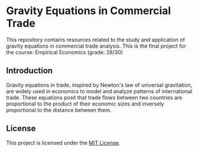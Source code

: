 # Gravity Equations in Commercial Trade

This repository contains resources related to the study and application of gravity equations in commercial trade analysis. This is the final project for the course: Empirical Economics (grade: 28/30)

## Introduction

Gravity equations in trade, inspired by Newton's law of universal gravitation, are widely used in economics to model and analyze patterns of international trade. These equations posit that trade flows between two countries are proportional to the product of their economic sizes and inversely proportional to the distance between them.

## License

This project is licensed under the [MIT License](LICENSE).

